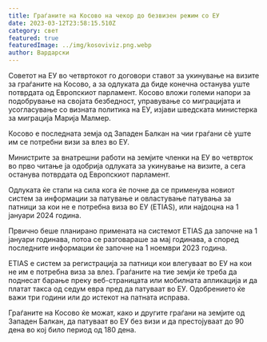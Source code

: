 ```yaml
---
title: Граѓаните на Косово на чекор до безвизен режим со ЕУ
date: 2023-03-12T23:58:15.510Z
category: свет
featured: true
featuredImage: ../img/kosoviviz.png.webp
author: Вардарски
---
```


Советот на ЕУ во четвртокот го договори ставот за укинување на визите за граѓаните на Косово, а за одлуката да биде конечна останува уште потврдата од Европскиот парламент.
Косово вложи големи напори за подобрување на својата безбедност, управување со миграцијата и усогласување со визната политика на ЕУ, изјави шведската министерка за миграција Марија Малмер.

Косово е последната земја од Западен Балкан на чии граѓани сè уште им се потребни визи за влез во ЕУ.

Министрите за внатрешни работи на земјите членки на ЕУ во четврток во прво читање ја одобрија одлуката за укинување на визите, а сега останува потврдата од Европскиот парламент.

Одлуката ќе стапи на сила кога ќе почне да се применува новиот систем за информации за патување и овластување патувања за патници за кои не е потребна виза во ЕУ (ETIAS), или најдоцна на 1 јануари 2024 година.

Првично беше планирано примената на системот ETIAS да започне на 1 јануари годинава, потоа се разговараше за мај годинава, а според последните информации ќе започне на 1 ноември 2023 година.

ETIAS е систем за регистрација за патници кои влегуваат во ЕУ на кои не им е потребна виза за влез. Граѓаните на тие земји ќе треба да поднесат барање преку веб-страницата или мобилната апликација и да платат такса од седум евра пред да патуваат во ЕУ. Одобрението ќе важи три години или до истекот на патната исправа.

Граѓаните на Косово ќе можат, како и другите граѓани на земјите од Западен Балкан, да патуваат во ЕУ без визи и да престојуваат до 90 дена во кој било период од 180 дена.
